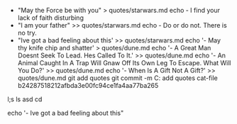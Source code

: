 - "May the Force be with you" > quotes/starwars.md
echo - I find your lack of faith disturbing
- "I am your father" >> quotes/starwars.md
echo - Do or do not. There is no try.
- "Ive got a bad feeling about this' >> quotes/starwars.md
echo '- May thy knife chip and shatter' > quotes/dune.md
echo '- A Great Man Doesnt Seek To Lead. Hes Called To It.' >> quotes/dune.md
echo '- An Animal Caught In A Trap Will Gnaw Off Its Own Leg To Escape. What Will You Do?' >> quotes/dune.md
echo '- When Is A Gift Not A Gift?' >> quotes/dune.md
git add quotes
git commit -m C: add quotes
cat-file b24287518212afbda3e00fc94ce1fa4aa77ba265




l;s
ls
asd
cd
  
















echo '- Ive got a bad feeling about this"
